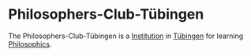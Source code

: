 # Philosophers-Club-Tübingen

The Philosophers-Club-Tübingen is a [Institution](600097.md) in [Tübingen](2000001) for learning [Philosophics](645000.md).